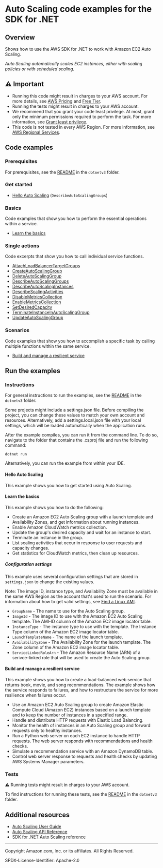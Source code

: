 # Auto Scaling code examples for the SDK for .NET

## Overview

Shows how to use the AWS SDK for .NET to work with Amazon EC2 Auto Scaling.

<!--custom.overview.start-->
<!--custom.overview.end-->

_Auto Scaling automatically scales EC2 instances, either with scaling policies or with scheduled scaling._

## ⚠ Important

* Running this code might result in charges to your AWS account. For more details, see [AWS Pricing](https://aws.amazon.com/pricing/) and [Free Tier](https://aws.amazon.com/free/).
* Running the tests might result in charges to your AWS account.
* We recommend that you grant your code least privilege. At most, grant only the minimum permissions required to perform the task. For more information, see [Grant least privilege](https://docs.aws.amazon.com/IAM/latest/UserGuide/best-practices.html#grant-least-privilege).
* This code is not tested in every AWS Region. For more information, see [AWS Regional Services](https://aws.amazon.com/about-aws/global-infrastructure/regional-product-services).

<!--custom.important.start-->
<!--custom.important.end-->

## Code examples

### Prerequisites

For prerequisites, see the [README](../README.md#Prerequisites) in the `dotnetv3` folder.


<!--custom.prerequisites.start-->
<!--custom.prerequisites.end-->

### Get started

- [Hello Auto Scaling](Actions/HelloAutoScaling.cs#L4) (`DescribeAutoScalingGroups`)


### Basics

Code examples that show you how to perform the essential operations within a service.

- [Learn the basics](Scenarios/AutoScalingBasics/AutoScalingBasics.cs)


### Single actions

Code excerpts that show you how to call individual service functions.

- [AttachLoadBalancerTargetGroups](../cross-service/ResilientService/AutoScalerActions/AutoScalerWrapper.cs#L890)
- [CreateAutoScalingGroup](Actions/AutoScalingWrapper.cs#L28)
- [DeleteAutoScalingGroup](../cross-service/ResilientService/AutoScalerActions/AutoScalerWrapper.cs#L693)
- [DescribeAutoScalingGroups](Actions/AutoScalingWrapper.cs#L109)
- [DescribeAutoScalingInstances](Actions/AutoScalingWrapper.cs#L109)
- [DescribeScalingActivities](Actions/AutoScalingWrapper.cs#L86)
- [DisableMetricsCollection](Actions/AutoScalingWrapper.cs#L202)
- [EnableMetricsCollection](Actions/AutoScalingWrapper.cs#L223)
- [SetDesiredCapacity](Actions/AutoScalingWrapper.cs#L249)
- [TerminateInstanceInAutoScalingGroup](Actions/AutoScalingWrapper.cs#L275)
- [UpdateAutoScalingGroup](Actions/AutoScalingWrapper.cs#L306)

### Scenarios

Code examples that show you how to accomplish a specific task by calling multiple
functions within the same service.

- [Build and manage a resilient service](../cross-service/ResilientService/ResilientServiceWorkflow/ResilientServiceWorkflow.cs)


<!--custom.examples.start-->
<!--custom.examples.end-->

## Run the examples

### Instructions

For general instructions to run the examples, see the
[README](../README.md#building-and-running-the-code-examples) in the `dotnetv3` folder.

Some projects might include a settings.json file. Before compiling the project,
you can change these values to match your own account and resources. Alternatively,
add a settings.local.json file with your local settings, which will be loaded automatically
when the application runs.

After the example compiles, you can run it from the command line. To do so, navigate to
the folder that contains the .csproj file and run the following command:

```
dotnet run
```

Alternatively, you can run the example from within your IDE.


<!--custom.instructions.start-->
<!--custom.instructions.end-->

#### Hello Auto Scaling

This example shows you how to get started using Auto Scaling.


#### Learn the basics

This example shows you how to do the following:

- Create an Amazon EC2 Auto Scaling group with a launch template and Availability Zones, and get information about running instances.
- Enable Amazon CloudWatch metrics collection.
- Update the group's desired capacity and wait for an instance to start.
- Terminate an instance in the group.
- List scaling activities that occur in response to user requests and capacity changes.
- Get statistics for CloudWatch metrics, then clean up resources.

<!--custom.basic_prereqs.auto-scaling_Scenario_GroupsAndInstances.start-->
<!--custom.basic_prereqs.auto-scaling_Scenario_GroupsAndInstances.end-->


<!--custom.basics.auto-scaling_Scenario_GroupsAndInstances.start-->
##### Configuration settings

This example uses several configuration settings that are stored in `settings.json`
to change the existing values.

Note: The image ID, instance type, and Availability Zone must be available in the same AWS Region as the account that's
used to run the scenario. For information about how to get valid settings, see [Find a Linux AMI](https://docs.aws.amazon.com/AWSEC2/latest/UserGuide/finding-an-ami.html).

* `GroupName` - The name to use for the Auto Scaling group.
* `ImageId` - The image ID to use with the Amazon EC2 Auto Scaling template. The AMI-ID column of the Amazon EC2 image locator table.
* `InstanceType` - The instance type to use with the template. The Instance Type column of the Amazon EC2 image locator table.
* `LaunchTemplateName` - The name of the launch template.
* `AvailabilityZone` - The Availability Zone for the launch template. The Zone column of the Amazon EC2 image locator table.
* `ServiceLinkedRoleArn` - The Amazon Resource Name (ARN) of a serivce-linked role that will be used
                             to create the Auto Scaling group.

<!--custom.basics.auto-scaling_Scenario_GroupsAndInstances.end-->


#### Build and manage a resilient service

This example shows you how to create a load-balanced web service that returns book, movie, and song recommendations. The example shows how the service responds to failures, and how to restructure the service for more resilience when failures occur.

- Use an Amazon EC2 Auto Scaling group to create Amazon Elastic Compute Cloud (Amazon EC2) instances based on a launch template and to keep the number of instances in a specified range.
- Handle and distribute HTTP requests with Elastic Load Balancing.
- Monitor the health of instances in an Auto Scaling group and forward requests only to healthy instances.
- Run a Python web server on each EC2 instance to handle HTTP requests. The web server responds with recommendations and health checks.
- Simulate a recommendation service with an Amazon DynamoDB table.
- Control web server response to requests and health checks by updating AWS Systems Manager parameters.

<!--custom.scenario_prereqs.cross_ResilientService.start-->
<!--custom.scenario_prereqs.cross_ResilientService.end-->


<!--custom.scenarios.cross_ResilientService.start-->
<!--custom.scenarios.cross_ResilientService.end-->

### Tests

⚠ Running tests might result in charges to your AWS account.


To find instructions for running these tests, see the [README](../README.md#Tests)
in the `dotnetv3` folder.



<!--custom.tests.start-->
<!--custom.tests.end-->

## Additional resources

- [Auto Scaling User Guide](https://docs.aws.amazon.com/autoscaling/ec2/userguide/what-is-amazon-ec2-auto-scaling.html)
- [Auto Scaling API Reference](https://docs.aws.amazon.com/autoscaling/ec2/APIReference/Welcome.html)
- [SDK for .NET Auto Scaling reference](https://docs.aws.amazon.com/sdkfornet/v3/apidocs/items/AutoScaling/NAutoScaling.html)

<!--custom.resources.start-->
<!--custom.resources.end-->

---

Copyright Amazon.com, Inc. or its affiliates. All Rights Reserved.

SPDX-License-Identifier: Apache-2.0